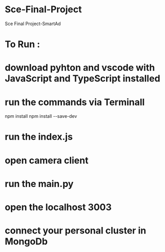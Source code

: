 # Sce-Final-Project
Sce Final Project-SmartAd

# To Run :
# download pyhton and vscode with JavaScript and TypeScript installed
# run the commands via Terminall
npm install
npm install --save-dev
# run the index.js 
# open camera client
# run the main.py
# open the localhost 3003
# connect your personal cluster in MongoDb
